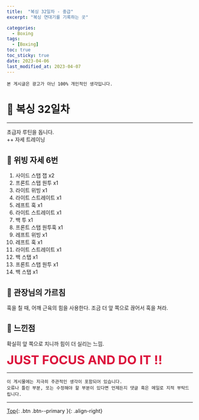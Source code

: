 ```yaml
---
title:  "복싱 32일차 - 중급"
excerpt: "복싱 연대기를 기록하는 곳"

categories:
  - Boxing
tags:
  - [Boxing]
toc: true
toc_sticky: true
date: 2023-04-06
last_modified_at: 2023-04-07
---
```


    본 게시글은 광고가 아닌 100% 개인적인 생각입니다.

# 🥊 복싱 32일차 
<hr style="width:100%" />

  초급자 루틴을 돕니다.  
  ++ 자세 트레이닝

## 🤣 위빙 자세 6번

1. 사이드 스탭 잽 x2
2. 프론트 스탭 원투 x1
3. 라이트 위빙 x1
4. 라이트 스트레이트 x1
5. 레프트 훅 x1
6. 라이트 스트레이트 x1
7. 백 투 x1
8. 프론트 스탭 원투훅 x1
9. 레프트 위빙 x1   
10. 레프트 훅 x1
11. 라이트 스트레이트 x1
12. 백 스탭 x1
13. 프론트 스탭 원투 x1
14. 백 스탭 x1

## 🎯 관장님의 가르침

훅을 칠 때, 어깨 근육의 힘을 사용한다. 
조금 더 앞 쪽으로 끊어서 훅을 쳐라. 

## 🤣 느낀점

확실히 앞 쪽으로 치니까 힘이 더 실리는 느낌. 

  <strong style="color:crimson; font-size:25pt">JUST FOCUS AND DO IT !!</strong>

<hr style="width:100%" />

    이 게시물에는 지극히 주관적인 생각이 포함되어 있습니다. 
    오류나 틀린 부분, 또는 수정해야 할 부분이 있다면 언제든지 댓글 혹은 메일로 지적 부탁드립니다.
    
<hr>


[Top](#){: .btn .btn--primary }{: .align-right}